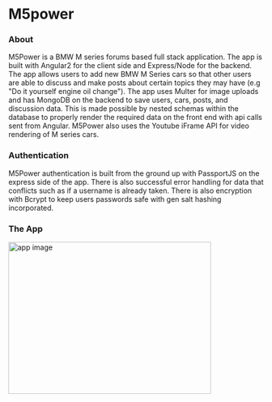 # M5power

### About
M5Power is a BMW M series forums based full stack application. The app is built with Angular2 for the client side and Express/Node for the backend. The app allows users to add new BMW M Series cars so that other users are able to discuss and make posts about certain topics they may have (e.g "Do it yourself engine oil change"). The app uses Multer for image uploads and has MongoDB on the backend to save users, cars, posts, and discussion data. This is made possible by nested schemas within the database to properly render the required data on the front end with api calls sent from Angular. M5Power also uses the Youtube iFrame API for video rendering of M series cars.

### Authentication
M5Power authentication is built from the ground up with PassportJS on the express side of the app. There is also successful error handling for data that conflicts such as if a username is already taken. There is also encryption with Bcrypt to keep users passwords safe with gen salt hashing incorporated. 

### The App

<img src="/public/images/mcars.png"
     alt="app image"
     style="width: 400px; height: 300px;" />

